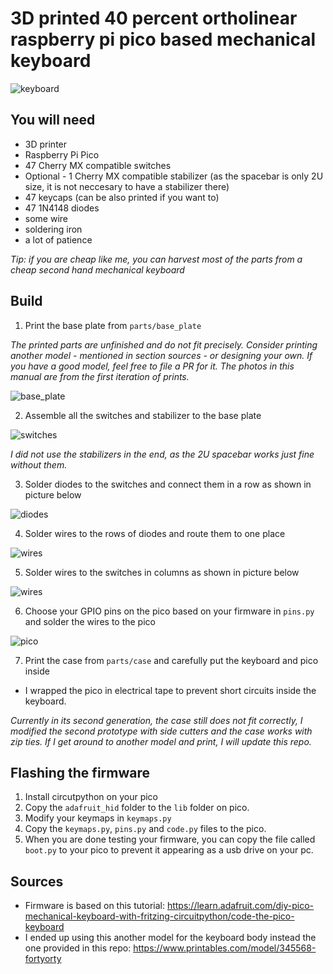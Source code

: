 # 3D printed 40 percent ortholinear raspberry pi pico based mechanical keyboard

![keyboard](./images/keyboard.jpg)

## You will need

- 3D printer
- Raspberry Pi Pico
- 47 Cherry MX compatible switches
- Optional - 1 Cherry MX compatible stabilizer (as the spacebar is only 2U size, it is not neccesary to have a stabilizer there)
- 47 keycaps (can be also printed if you want to)
- 47 1N4148 diodes
- some wire
- soldering iron
- a lot of patience

*Tip: if you are cheap like me, you can harvest most of the parts from a cheap second hand mechanical keyboard*

## Build

1. Print the base plate from `parts/base_plate`

*The printed parts are unfinished and do not fit precisely. Consider printing another model - mentioned in section sources - or designing your own. If you have a good model, feel free to file a PR for it. The photos in this manual are from the first iteration of prints.*

![base_plate](./images/base_plate.jpg)

2. Assemble all the switches and stabilizer to the base plate

![switches](./images/switches.jpg)

*I did not use the stabilizers in the end, as the 2U spacebar works just fine without them.*

3. Solder diodes to the switches and connect them in a row as shown in picture below

![diodes](./images/diodes.jpg)

4. Solder wires to the rows of diodes and route them to one place

![wires](./images/wires.jpg)

5. Solder wires to the switches in columns as shown in picture below

![wires](./images/wires2.jpg)

6. Choose your GPIO pins on the pico based on your firmware in `pins.py` and solder the wires to the pico

![pico](./images/pico.jpg)

7. Print the case from `parts/case` and carefully put the keyboard and pico inside

- I wrapped the pico in electrical tape to prevent short circuits inside the keyboard.

*Currently in its second generation, the case still does not fit correctly, I modified the second prototype with
side cutters and the case works with zip ties. If I get around to another model and print, I will update this repo.*

## Flashing the firmware

1. Install circutpython on your pico
2. Copy the `adafruit_hid` folder to the `lib` folder on pico.
3. Modify your keymaps in `keymaps.py`
4. Copy the `keymaps.py`, `pins.py` and `code.py` files to the pico.
5. When you are done testing your firmware, you can copy the file called `boot.py` to your pico to prevent it appearing as
a usb drive on your pc.

## Sources

- Firmware is based on this tutorial: https://learn.adafruit.com/diy-pico-mechanical-keyboard-with-fritzing-circuitpython/code-the-pico-keyboard
- I ended up using this another model for the keyboard body instead the one provided in this repo: https://www.printables.com/model/345568-fortyorty

